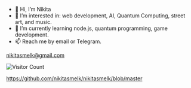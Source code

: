 - 👋 Hi, I’m Nikita
- 👀 I’m interested in: web development, AI, Quantum Computing, street art, and music.
- 🌱 I’m currently learning node.js, quantum programming, game development.
- 📫 Reach me by email or Telegram.

nikitasmelk@gmail.com

![Visitor Count](https://profile-counter.glitch.me/{nikitasmelk}/count.svg)

https://github.com/nikitasmelk/nikitasmelk/blob/master

<!---
nikitasmelk/nikitasmelk is a ✨ special ✨ repository because its `README.md` (this file) appears on your GitHub profile.
You can click the Preview link to take a look at your changes.
--->
